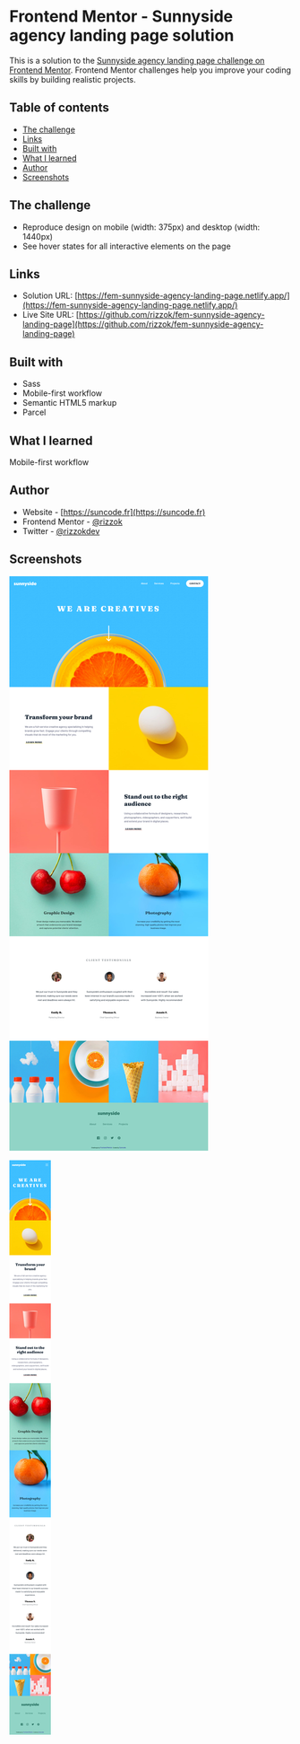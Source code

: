 # Frontend Mentor - Sunnyside agency landing page solution

This is a solution to the [Sunnyside agency landing page challenge on Frontend Mentor](https://www.frontendmentor.io/challenges/sunnyside-agency-landing-page-7yVs3B6ef). Frontend Mentor challenges help you improve your coding skills by building realistic projects.

## Table of contents

- [The challenge](#the-challenge)
- [Links](#links)
- [Built with](#built-with)
- [What I learned](#what-i-learned)
- [Author](#author)
- [Screenshots](#screenshots)

## The challenge

- Reproduce design on mobile (width: 375px) and desktop (width: 1440px)
- See hover states for all interactive elements on the page

## Links

- Solution URL: [https://fem-sunnyside-agency-landing-page.netlify.app/](https://fem-sunnyside-agency-landing-page.netlify.app/)
- Live Site URL: [https://github.com/rizzok/fem-sunnyside-agency-landing-page](https://github.com/rizzok/fem-sunnyside-agency-landing-page)

## Built with

- Sass
- Mobile-first workflow
- Semantic HTML5 markup
- Parcel

## What I learned

Mobile-first workflow

## Author

- Website - [https://suncode.fr](https://suncode.fr)
- Frontend Mentor - [@rizzok](https://www.frontendmentor.io/profile/rizzok)
- Twitter - [@rizzokdev](https://twitter.com/rizzokdev)

## Screenshots

![Desktop](./screenshots/Screenshot%20desktop%20-%20Frontend%20Mentor%20Sunnyside%20agency%20landing%20page.png)

![Mobile](./screenshots/Screenshot%20mobile%20-%20Frontend%20Mentor%20Sunnyside%20agency%20landing%20page.png)
